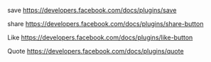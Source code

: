 save
https://developers.facebook.com/docs/plugins/save

share
https://developers.facebook.com/docs/plugins/share-button

Like
https://developers.facebook.com/docs/plugins/like-button

Quote
https://developers.facebook.com/docs/plugins/quote

